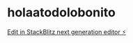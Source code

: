 # holaatodolobonito

[Edit in StackBlitz next generation editor ⚡️](https://stackblitz.com/~/github.com/charlitosandrew/holaatodolobonito)